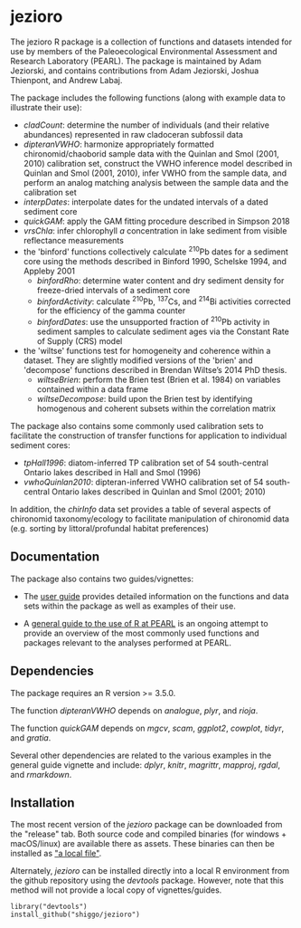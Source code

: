 # jezioro

The jezioro R package is a collection of functions and datasets intended for use by members of the Paleoecological Environmental Assessment and Research Laboratory (PEARL). The package is maintained by Adam Jeziorski, and contains contributions from Adam Jeziorski, Joshua Thienpont, and Andrew Labaj.

The package includes the following functions (along with example data to illustrate their use):
* *cladCount*: determine the number of individuals (and their relative abundances) represented in raw cladoceran subfossil data
* *dipteranVWHO*: harmonize appropriately formatted chironomid/chaoborid sample data with the Quinlan and Smol (2001, 2010) calibration set, construct the VWHO inference model described in Quinlan and Smol (2001, 2010), infer VWHO from the sample data, and perform an analog matching analysis between the sample data and the calibration set
* *interpDates*: interpolate dates for the undated intervals of a dated sediment core
* *quickGAM*: apply the GAM fitting procedure described in Simpson 2018
* *vrsChla*: infer chlorophyll *a* concentration in lake sediment from visible reflectance measurements
* the 'binford' functions collectively calculate <sup>210</sup>Pb dates for a sediment core using the methods described in Binford 1990, Schelske 1994, and Appleby 2001
  * *binfordRho*: determine water content and dry sediment density for freeze-dried intervals of a sediment core
  * *binfordActivity*: calculate <sup>210</sup>Pb, <sup>137</sup>Cs, and <sup>214</sup>Bi activities corrected for the efficiency of the gamma counter
  * *binfordDates*: use the unsupported fraction of <sup>210</sup>Pb activity in sediment samples to calculate sediment ages via the Constant Rate of Supply (CRS) model 
* the 'wiltse' functions test for homogeneity and coherence within a dataset. They are slightly modified versions of the 'brien' and 'decompose' functions described in Brendan Wiltse’s 2014 PhD thesis.
  * *wiltseBrien*: perform the Brien test (Brien et al. 1984) on variables contained within a data frame
  * *wiltseDecompose*: build upon the Brien test by identifying homogenous and coherent subsets within the correlation matrix

The package also contains some commonly used calibration sets to facilitate the construction of transfer functions for application to individual sediment cores:
* *tpHall1996*: diatom-inferred TP calibration set of 54 south-central Ontario lakes described in Hall and Smol (1996)
* *vwhoQuinlan2010*: dipteran-inferred VWHO calibration set of 54 south-central Ontario lakes described in Quinlan and Smol (2001; 2010)

In addition, the *chirInfo* data set provides a table of several aspects of chironomid taxonomy/ecology to facilitate manipulation of chironomid data (e.g. sorting by littoral/profundal habitat preferences)


## Documentation
The package also contains two guides/vignettes:

* The [user guide](https://shiggo.github.io/jezioro/vignettes/jezioroGuide.html) provides detailed information on the functions and data sets within the package as well as examples of their use.

* A [general guide to the use of R at PEARL](https://shiggo.github.io/jezioro/vignettes/RGuide.html) is an ongoing attempt to provide an overview of the most commonly used functions and packages relevant to the analyses performed at PEARL.


## Dependencies
The package requires an R version >= 3.5.0.

The function *dipteranVWHO* depends on *analogue*, *plyr*, and *rioja*.

The function *quickGAM* depends on *mgcv*, *scam*, *ggplot2*, *cowplot*, *tidyr*, and *gratia*.

Several other dependencies are related to the various examples in the general guide vignette and include: *dplyr*, *knitr*, *magrittr*, *mapproj*, *rgdal*, and *rmarkdown*.


## Installation
The most recent version of the *jezioro* package can be downloaded from the "release" tab. Both source code and compiled binaries (for windows + macOS/linux) are available there as assets. These binaries can then be installed as ["a local file"](https://www.rdocumentation.org/packages/utils/versions/3.5.1/topics/install.packages).

Alternately, *jezioro* can be installed directly into a local R environment from the github repository using the *devtools* package. However, note that this method will not provide a local copy of vignettes/guides.
```
library("devtools")
install_github("shiggo/jezioro")
```
